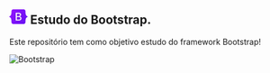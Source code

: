 

## ![Bootstrap](img/bootstrap_logo.png) Estudo do Bootstrap.


Este repositório tem como objetivo estudo do framework Bootstrap!  
  
![Bootstrap](https://img.shields.io/badge/Bootstrap%205-7952B3?logo=Bootstrap&logoColor=white&logoWidth=25)

 
